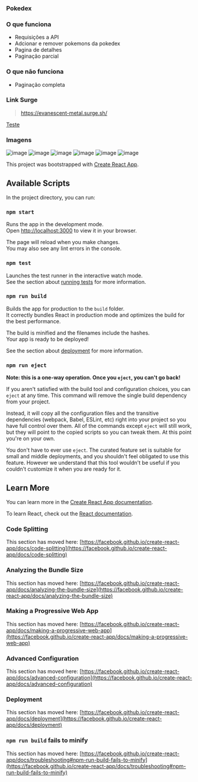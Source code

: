 ### Pokedex

### O que funciona
- Requisições a API
- Adcionar e remover pokemons da pokedex
- Pagina de detalhes
- Paginação parcial

### O que não funciona
- Paginação completa
  
  
### Link Surge 
  
 > https://evanescent-metal.surge.sh/
  
<a href="https://evanescent-metal.surge.sh/">Teste</a>
  


  
### Imagens
![image](https://user-images.githubusercontent.com/20729709/148712402-beb25121-5707-4235-9c04-400b01d3c31e.png)
![image](https://user-images.githubusercontent.com/20729709/148713268-074ec6b5-f0d8-4940-ba16-c797489d2af9.png)
![image](https://user-images.githubusercontent.com/20729709/148713292-87dd0c3f-81fc-45ff-b840-0156a8ef071f.png)
![image](https://user-images.githubusercontent.com/20729709/148713324-253e9b00-42d2-4a8a-bec2-ec6ca5f8eef7.png)
![image](https://user-images.githubusercontent.com/20729709/148713381-3c3b1e27-3084-4114-83a5-80d4bfc52bc2.png)
![image](https://user-images.githubusercontent.com/20729709/148713440-21549e96-3dfb-4af8-b874-a9dd51af8701.png)

This project was bootstrapped with [Create React App](https://github.com/facebook/create-react-app).

## Available Scripts

In the project directory, you can run:

### `npm start`

Runs the app in the development mode.\
Open [http://localhost:3000](http://localhost:3000) to view it in your browser.

The page will reload when you make changes.\
You may also see any lint errors in the console.

### `npm test`

Launches the test runner in the interactive watch mode.\
See the section about [running tests](https://facebook.github.io/create-react-app/docs/running-tests) for more information.

### `npm run build`

Builds the app for production to the `build` folder.\
It correctly bundles React in production mode and optimizes the build for the best performance.

The build is minified and the filenames include the hashes.\
Your app is ready to be deployed!

See the section about [deployment](https://facebook.github.io/create-react-app/docs/deployment) for more information.

### `npm run eject`

**Note: this is a one-way operation. Once you `eject`, you can't go back!**

If you aren't satisfied with the build tool and configuration choices, you can `eject` at any time. This command will remove the single build dependency from your project.

Instead, it will copy all the configuration files and the transitive dependencies (webpack, Babel, ESLint, etc) right into your project so you have full control over them. All of the commands except `eject` will still work, but they will point to the copied scripts so you can tweak them. At this point you're on your own.

You don't have to ever use `eject`. The curated feature set is suitable for small and middle deployments, and you shouldn't feel obligated to use this feature. However we understand that this tool wouldn't be useful if you couldn't customize it when you are ready for it.

## Learn More

You can learn more in the [Create React App documentation](https://facebook.github.io/create-react-app/docs/getting-started).

To learn React, check out the [React documentation](https://reactjs.org/).

### Code Splitting

This section has moved here: [https://facebook.github.io/create-react-app/docs/code-splitting](https://facebook.github.io/create-react-app/docs/code-splitting)

### Analyzing the Bundle Size

This section has moved here: [https://facebook.github.io/create-react-app/docs/analyzing-the-bundle-size](https://facebook.github.io/create-react-app/docs/analyzing-the-bundle-size)

### Making a Progressive Web App

This section has moved here: [https://facebook.github.io/create-react-app/docs/making-a-progressive-web-app](https://facebook.github.io/create-react-app/docs/making-a-progressive-web-app)

### Advanced Configuration

This section has moved here: [https://facebook.github.io/create-react-app/docs/advanced-configuration](https://facebook.github.io/create-react-app/docs/advanced-configuration)

### Deployment

This section has moved here: [https://facebook.github.io/create-react-app/docs/deployment](https://facebook.github.io/create-react-app/docs/deployment)

### `npm run build` fails to minify

This section has moved here: [https://facebook.github.io/create-react-app/docs/troubleshooting#npm-run-build-fails-to-minify](https://facebook.github.io/create-react-app/docs/troubleshooting#npm-run-build-fails-to-minify)
